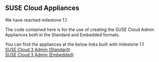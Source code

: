 ## SUSE Cloud Appliances

We have reached milestone 1.1

The code contained here is for the use of creating the SUSE Cloud Admin Appliances both in the Standard and Embedded formats.

You can find the appliances at the below links built with milestone 1.1  
[SUSE Cloud 3 Admin (Standard)](https://susestudio.com/a/Mrr6vv/suse-cloud-3-admin)  
[SUSE Cloud 3 Admin (Embedded)](https://susestudio.com/a/Mrr6vv/suse-cloud-3-admin-embedded)  
